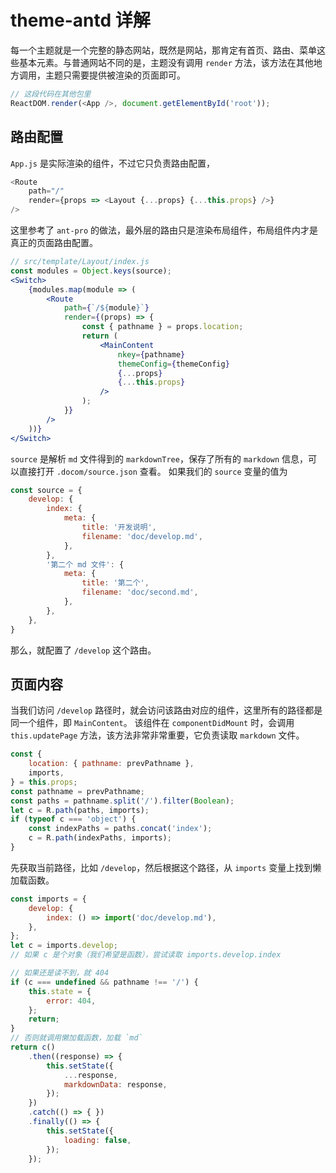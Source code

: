 # theme-antd 详解

每一个主题就是一个完整的静态网站，既然是网站，那肯定有首页、路由、菜单这些基本元素。与普通网站不同的是，主题没有调用 `render` 方法，该方法在其他地方调用，主题只需要提供被渲染的页面即可。

```js
// 这段代码在其他包里
ReactDOM.render(<App />, document.getElementById('root'));
```

## 路由配置

`App.js` 是实际渲染的组件，不过它只负责路由配置，

```js
<Route
    path="/"
    render={props => <Layout {...props} {...this.props} />}
/>
```

这里参考了 `ant-pro` 的做法，最外层的路由只是渲染布局组件，布局组件内才是真正的页面路由配置。

```jsx
// src/template/Layout/index.js
const modules = Object.keys(source);
<Switch>
    {modules.map(module => (
        <Route
            path={`/${module}`}
            render={(props) => {
                const { pathname } = props.location;
                return (
                    <MainContent
                        nkey={pathname}
                        themeConfig={themeConfig}
                        {...props}
                        {...this.props}
                    />
                );
            }}
        />
    ))}
</Switch>
```

`source` 是解析 `md` 文件得到的 `markdownTree`，保存了所有的 `markdown` 信息，可以直接打开 `.docom/source.json` 查看。
如果我们的 `source` 变量的值为

```js
const source = {
    develop: {
        index: {
            meta: {
                title: '开发说明',
                filename: 'doc/develop.md',
            },
        },
        '第二个 md 文件': {
            meta: {
                title: '第二个',
                filename: 'doc/second.md',
            },
        },
    },
}
```

那么，就配置了 `/develop` 这个路由。

## 页面内容

当我们访问 `/develop` 路径时，就会访问该路由对应的组件，这里所有的路径都是同一个组件，即 `MainContent`。
该组件在 `componentDidMount` 时，会调用 `this.updatePage` 方法，该方法非常非常重要，它负责读取 `markdown` 文件。

```js
const {
    location: { pathname: prevPathname },
    imports,
} = this.props;
const pathname = prevPathname;
const paths = pathname.split('/').filter(Boolean);
let c = R.path(paths, imports);
if (typeof c === 'object') {
    const indexPaths = paths.concat('index');
    c = R.path(indexPaths, imports);
}
```

先获取当前路径，比如 `/develop`，然后根据这个路径，从 `imports` 变量上找到懒加载函数。

```js
const imports = {
    develop: {
        index: () => import('doc/develop.md'),
    },
};
let c = imports.develop;
// 如果 c 是个对象（我们希望是函数），尝试读取 imports.develop.index
```

```js
// 如果还是读不到，就 404
if (c === undefined && pathname !== '/') {
    this.state = {
        error: 404,
    };
    return;
}
// 否则就调用懒加载函数，加载 `md`
return c()
    .then((response) => {
        this.setState({
            ...response,
            markdownData: response,
        });
    })
    .catch(() => { })
    .finally(() => {
        this.setState({
            loading: false,
        });
    });
```
